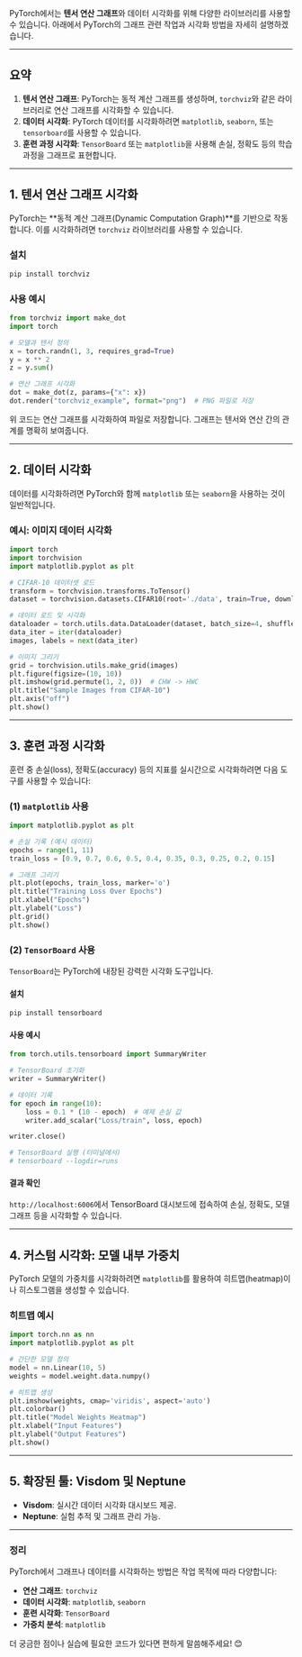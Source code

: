 PyTorch에서는 **텐서 연산 그래프**와 데이터 시각화를 위해 다양한 라이브러리를 사용할 수 있습니다. 아래에서 PyTorch의 그래프 관련 작업과 시각화 방법을 자세히 설명하겠습니다.

---

## 요약

1. **텐서 연산 그래프**: PyTorch는 동적 계산 그래프를 생성하며, `torchviz`와 같은 라이브러리로 연산 그래프를 시각화할 수 있습니다.
2. **데이터 시각화**: PyTorch 데이터를 시각화하려면 `matplotlib`, `seaborn`, 또는 `tensorboard`를 사용할 수 있습니다.
3. **훈련 과정 시각화**: `TensorBoard` 또는 `matplotlib`을 사용해 손실, 정확도 등의 학습 과정을 그래프로 표현합니다.

---

## 1. 텐서 연산 그래프 시각화

PyTorch는 **동적 계산 그래프(Dynamic Computation Graph)**를 기반으로 작동합니다. 이를 시각화하려면 `torchviz` 라이브러리를 사용할 수 있습니다.

### 설치
```bash
pip install torchviz
```

### 사용 예시
```python
from torchviz import make_dot
import torch

# 모델과 텐서 정의
x = torch.randn(1, 3, requires_grad=True)
y = x ** 2
z = y.sum()

# 연산 그래프 시각화
dot = make_dot(z, params={"x": x})
dot.render("torchviz_example", format="png")  # PNG 파일로 저장
```

위 코드는 연산 그래프를 시각화하여 파일로 저장합니다. 그래프는 텐서와 연산 간의 관계를 명확히 보여줍니다.

---

## 2. 데이터 시각화

데이터를 시각화하려면 PyTorch와 함께 `matplotlib` 또는 `seaborn`을 사용하는 것이 일반적입니다.

### 예시: 이미지 데이터 시각화
```python
import torch
import torchvision
import matplotlib.pyplot as plt

# CIFAR-10 데이터셋 로드
transform = torchvision.transforms.ToTensor()
dataset = torchvision.datasets.CIFAR10(root='./data', train=True, download=True, transform=transform)

# 데이터 로드 및 시각화
dataloader = torch.utils.data.DataLoader(dataset, batch_size=4, shuffle=True)
data_iter = iter(dataloader)
images, labels = next(data_iter)

# 이미지 그리기
grid = torchvision.utils.make_grid(images)
plt.figure(figsize=(10, 10))
plt.imshow(grid.permute(1, 2, 0))  # CHW -> HWC
plt.title("Sample Images from CIFAR-10")
plt.axis("off")
plt.show()
```

---

## 3. 훈련 과정 시각화

훈련 중 손실(loss), 정확도(accuracy) 등의 지표를 실시간으로 시각화하려면 다음 도구를 사용할 수 있습니다:

### (1) `matplotlib` 사용
```python
import matplotlib.pyplot as plt

# 손실 기록 (예시 데이터)
epochs = range(1, 11)
train_loss = [0.9, 0.7, 0.6, 0.5, 0.4, 0.35, 0.3, 0.25, 0.2, 0.15]

# 그래프 그리기
plt.plot(epochs, train_loss, marker='o')
plt.title("Training Loss Over Epochs")
plt.xlabel("Epochs")
plt.ylabel("Loss")
plt.grid()
plt.show()
```

### (2) `TensorBoard` 사용
`TensorBoard`는 PyTorch에 내장된 강력한 시각화 도구입니다.

#### 설치
```bash
pip install tensorboard
```

#### 사용 예시
```python
from torch.utils.tensorboard import SummaryWriter

# TensorBoard 초기화
writer = SummaryWriter()

# 데이터 기록
for epoch in range(10):
    loss = 0.1 * (10 - epoch)  # 예제 손실 값
    writer.add_scalar("Loss/train", loss, epoch)

writer.close()

# TensorBoard 실행 (터미널에서)
# tensorboard --logdir=runs
```

#### 결과 확인
`http://localhost:6006`에서 TensorBoard 대시보드에 접속하여 손실, 정확도, 모델 그래프 등을 시각화할 수 있습니다.

---

## 4. 커스텀 시각화: 모델 내부 가중치

PyTorch 모델의 가중치를 시각화하려면 `matplotlib`를 활용하여 히트맵(heatmap)이나 히스토그램을 생성할 수 있습니다.

### 히트맵 예시
```python
import torch.nn as nn
import matplotlib.pyplot as plt

# 간단한 모델 정의
model = nn.Linear(10, 5)
weights = model.weight.data.numpy()

# 히트맵 생성
plt.imshow(weights, cmap='viridis', aspect='auto')
plt.colorbar()
plt.title("Model Weights Heatmap")
plt.xlabel("Input Features")
plt.ylabel("Output Features")
plt.show()
```

---

## 5. 확장된 툴: Visdom 및 Neptune
- **Visdom**: 실시간 데이터 시각화 대시보드 제공.
- **Neptune**: 실험 추적 및 그래프 관리 가능.

---

### 정리
PyTorch에서 그래프나 데이터를 시각화하는 방법은 작업 목적에 따라 다양합니다:
- **연산 그래프**: `torchviz`
- **데이터 시각화**: `matplotlib`, `seaborn`
- **훈련 시각화**: `TensorBoard`
- **가중치 분석**: `matplotlib`

더 궁금한 점이나 실습에 필요한 코드가 있다면 편하게 말씀해주세요! 😊
